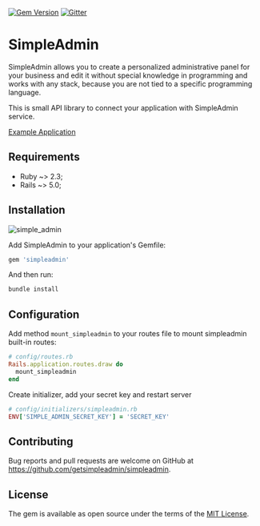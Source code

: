 [![Gem Version](https://badge.fury.io/rb/simpleadmin.svg)](https://rubygems.org/gems/simpleadmin)
[![Gitter](https://img.shields.io/badge/gitter-join%20chat%20%E2%86%92-brightgreen.svg)](https://gitter.im/simpleadmin-rails/Lobby)


# SimpleAdmin

SimpleAdmin allows you to create a personalized administrative panel for your business and edit it without special knowledge in programming and works with any stack, because you are not tied to a specific programming language.

This is small API library to connect your application with SimpleAdmin service. 

[Example Application][demo]

## Requirements

- Ruby ~> 2.3;
- Rails ~> 5.0;

## Installation

![simple_admin](https://image.ibb.co/mTjOpe/simpleadmin_preview.png)

Add SimpleAdmin to your application's Gemfile:

```ruby
gem 'simpleadmin'
```

And then run:

```ruby
bundle install
```

## Configuration

Add method `mount_simpleadmin` to your routes file to mount simpleadmin built-in routes:

```ruby
# config/routes.rb
Rails.application.routes.draw do
  mount_simpleadmin
end
```

Create initializer, add your secret key and restart server

```ruby
# config/initializers/simpleadmin.rb
ENV['SIMPLE_ADMIN_SECRET_KEY'] = 'SECRET_KEY'
```

## Contributing

Bug reports and pull requests are welcome on GitHub at https://github.com/getsimpleadmin/simpleadmin.

## License

The gem is available as open source under the terms of the [MIT License](http://opensource.org/licenses/MIT).

[demo]: https://getsimpleadmin.com/en/demo/admin/resources?model_klass_name=Post
